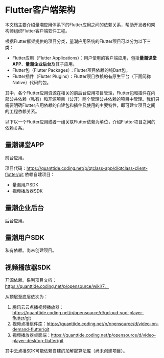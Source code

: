 # Flutter客户端架构

本文档主要介绍量潮应用体系下的Flutter应用之间的依赖关系，帮助开发者和架构师组织Flutter客户端软件工程。

根据Flutter框架提供的项目分类，量潮应用系统的Flutter项目可以分为以下三类：
- Flutter应用（Flutter Applications）：用户使用的客户端应用，包括**量潮课堂APP**、**量潮企业后台**及其子应用。
- Flutter包（Flutter Packages）：Flutter项目依赖的纯Dart包。
- Flutter插件（Flutter Plugins）：Flutter项目依赖的有原生平台（下面简称Native）代码的包。

其中，各个Flutter应用资源在相关的前后台应用项目管理，Flutter包和插件在内部公共依赖（私有）和开源项目（公开）两个管理公共依赖的项目中管理。我们只需要明确Flutter应用依赖的自建包和插件及使用的主要特性，即可建立项目之间的工程依赖关系。

以下以一个Flutter应用或者一组关联Flutter依赖为单位，介绍Flutter项目之间的依赖关系。

## 量潮课堂APP

前台应用。

项目代码：https://quanttide.coding.net/p/qtclass-app/d/qtclass-client-flutter/git
依赖自建项目：
- 量潮用户SDK
- 视频播放器SDK


## 量潮企业后台

后台应用。


## 量潮用户SDK

私有依赖。尚未创建项目。


## 视频播放器SDK

开源依赖。系列项目文档：https://quanttide.coding.net/p/opensource/wiki/7。

从顶层至底层依次为：
1. 腾讯云云点播视频播放器：https://quanttide.coding.net/p/opensource/d/qcloud-vod-player-flutter/git
2. 视频点播组件库：https://quanttide.coding.net/p/opensource/d/video-on-demand-flutter/git
3. 视频播放器桌面端：https://quanttide.coding.net/p/opensource/d/video-player-desktop-flutter/git

其中云点播SDK可能依赖自建的加解密算法库（尚未创建项目）。